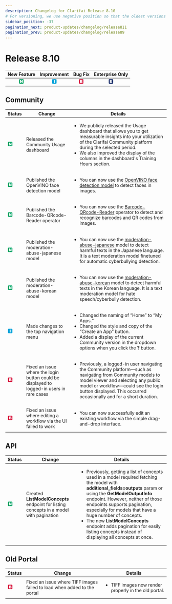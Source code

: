 ```yaml
---
description: Changelog for Clarifai Release 8.10
# For versioning, we use negative position so that the oldest versions are displayed at the bottom. Any time you add a new version, increase the position by -1.
sidebar_position: -37
pagination_next: product-updates/changelog/release811
pagination_prev: product-updates/changelog/release89
---
```


# Release 8.10

| New Feature | Improvement | Bug Fix | Enterprise Only |
| :---: | :---: | :---: | :---: |
| ![new-feature](/img/new_feature.jpg) | ![improvement](/img/improvement.jpg) | ![bug](/img/bug.jpg) | ![enterprise](/img/enterprise.jpg) |

## Community  
|Status                                |Change                  |Details                    |
|--------------------------------------|------------------------|---------------------------|
|![new-feature](/img/new_feature.jpg)  |Released the Community Usage dashboard|<ul><li>We publicly released the Usage dashboard that allows you to get measurable insights into your utilization of the Clarifai Community platform during the selected period.</li><li>We also improved the display of the columns in the dashboard's Training Hours section.</li></ul>|
|![new-feature](/img/new_feature.jpg)|Published the OpenVINO face detection model|<ul><li>You can now use the [OpenVINO face detection model](https://clarifai.com/openvino/face-detection/models/face-detection-0200) to detect faces in images.</li></ul>|
|![new-feature](/img/new_feature.jpg)|Published the Barcode-QRcode-Reader operator|<ul><li>You can now use the [Barcode-QRcode-Reader](https://clarifai.com/yuchen/workflow-test/models/BARCODE-QRCODE-Reader) operator to detect and recognize barcodes and QR codes from images.</li></ul>|
|![new-feature](/img/new_feature.jpg)|Published the moderation-abuse-japanese model|<ul><li>You can now use the [moderation-abuse-japanese](https://clarifai.com/yuchen/text-moderation/models/moderation-abuse-japanese) model to detect harmful texts in the Japanese language. It is a text moderation model finetuned for automatic cyberbullying detection.</li></ul>|
|![new-feature](/img/new_feature.jpg)|Published the moderation-abuse-korean model|<ul><li>You can now use the [moderation-abuse-korean](https://clarifai.com/yuchen/text-moderation/models/moderation-abuse-korean) model to detect harmful texts in the Korean language. It is a text moderation model for hate speech/cyberbully detection.</li></ul>|
|![improvement](/img/improvement.jpg)|Made changes to the top navigation menu|<ul><li>Changed the naming of “Home” to “My Apps.”</li><li>Changed the style and copy of the “Create an App” button.</li><li>Added a display of the current Community version in the dropdown options when you click the **?** button.</li></ul>|
|![bug](/img/bug.jpg)|Fixed an issue where the login button could be displayed to logged-in users in rare cases|<ul><li>Previously, a logged-in user navigating the Community platform—such as navigating from Community models to model viewer and selecting any public model or workflow—could see the login button displayed. This occurred occasionally and for a short duration.</li></ul>|
|![bug](/img/bug.jpg)|Fixed an issue where editing a workflow via the UI failed to work|<ul><li>You can now successfully edit an existing workflow via the simple drag-and-drop interface.</li></ul>|

## API
|Status     |Change                                             |Details                                            |
|-----------|---------------------------------------------------|----------------------------------------------------|
| ![new-feature](/img/new_feature.jpg) |Created **ListModelConcepts** endpoint for listing concepts in a model with pagination|<ul><li>Previously, getting a list of concepts used in a model required fetching the model with **additional_fields=outputs** param or using the **GetModelOutputInfo** endpoint. However, neither of those endpoints supports pagination, especially for models that have a huge number of concepts.</li><li>The new **ListModelConcepts** endpoint adds pagination for easily listing concepts instead of displaying all concepts at once.</li></ul> |


## Old Portal
|Status     |Change                                             |Details                                            |
|-----------|---------------------------------------------------|----------------------------------------------------|
| ![bug](/img/bug.jpg) |Fixed an issue where TIFF images failed to load when added to the portal|<ul><li>TIFF images now render properly in the old portal.</li></ul> |
